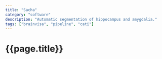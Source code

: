 ```yaml
---
title: "Sacha"
category: "software"
description: "Automatic segmentation of hippocampus and amygdalia."
tags: ["brainvisa", "pipeline", "cati"]
---
```


# {{page.title}}